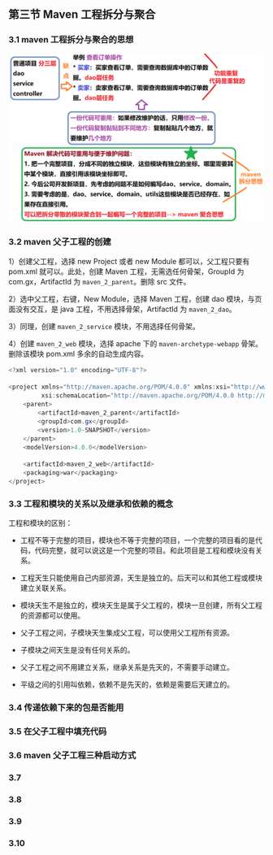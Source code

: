## 第三节 Maven 工程拆分与聚合


### 3.1 maven 工程拆分与聚合的思想


<img src="./img7/11-split-aggregation.png" width=700>


### 3.2 maven 父子工程的创建

1）创建父工程，选择 new Project 或者 new Module 都可以，父工程只要有 pom.xml 就可以。此处，创建 Maven 工程，无需选任何骨架，GroupId 为 com.gx，ArtifactId 为 `maven_2_parent`。删除 src 文件。

2）选中父工程，右键，New Module，选择 Maven 工程，创建 dao 模块，与页面没有交互，是 java 工程，不用选择骨架，ArtifactId 为 `maven_2_dao`。

3）同理，创建 `maven_2_service` 模块，不用选择任何骨架。

4）创建 `maven_2_web` 模块，选择 apache 下的 `maven-archetype-webapp` 骨架。删除该模块 pom.xml 多余的自动生成内容。

```java
<?xml version="1.0" encoding="UTF-8"?>

<project xmlns="http://maven.apache.org/POM/4.0.0" xmlns:xsi="http://www.w3.org/2001/XMLSchema-instance"
         xsi:schemaLocation="http://maven.apache.org/POM/4.0.0 http://maven.apache.org/xsd/maven-4.0.0.xsd">
    <parent>
        <artifactId>maven_2_parent</artifactId>
        <groupId>com.gx</groupId>
        <version>1.0-SNAPSHOT</version>
    </parent>
    <modelVersion>4.0.0</modelVersion>

    <artifactId>maven_2_web</artifactId>
    <packaging>war</packaging>
</project>
```  


### 3.3 工程和模块的关系以及继承和依赖的概念

工程和模块的区别：

* 工程不等于完整的项目，模块也不等于完整的项目，一个完整的项目看的是代码，代码完整，就可以说这是一个完整的项目。和此项目是工程和模块没有关系。

* 工程天生只能使用自己内部资源，天生是独立的。后天可以和其他工程或模块建立关联关系。

* 模块天生不是独立的，模块天生是属于父工程的，模块一旦创建，所有父工程的资源都可以使用。

* 父子工程之间，子模块天生集成父工程，可以使用父工程所有资源。

* 子模块之间天生是没有任何关系的。

* 父子工程之间不用建立关系，继承关系是先天的，不需要手动建立。

* 平级之间的引用叫依赖，依赖不是先天的，依赖是需要后天建立的。



### 3.4 传递依赖下来的包是否能用






### 3.5 在父子工程中填充代码







### 3.6 maven 父子工程三种启动方式






### 3.7 

### 3.8 


### 3.9 

### 3.10 




































































